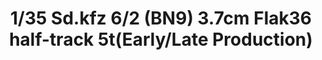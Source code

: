 ---
layout: product
title: "1/35 Sd.kfz 6/2 (BN9) 3.7cm Flak36 half-track 5t(Early/Late Production)"
price: "TBA" 
desc: "Maketa"
img_path: "/assets/img/BRNC35043.webp"
brand: "Bronco"
available: false
special_offer: false
new: false
soon: false
cat: "010000"
subcat: "015800"
subsubcat: "0N/A"
sifra: "BRNC35043"
popular: false
---